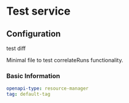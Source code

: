 # Test service

## Configuration

test diff

Minimal file to test correlateRuns functionality.

### Basic Information

```yaml
openapi-type: resource-manager
tag: default-tag
```
